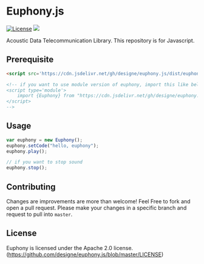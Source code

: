 # Euphony.js

[![License](https://img.shields.io/badge/License-Apache%202.0-blue.svg)](https://opensource.org/licenses/Apache-2.0) [![](https://data.jsdelivr.com/v1/package/gh/designe/euphony.js/badge?style=rounded)](https://www.jsdelivr.com/package/gh/designe/euphony.js) 

Acoustic Data Telecommunication Library. This repository is for Javascript.

## Prerequisite

``` html
<script src='https://cdn.jsdelivr.net/gh/designe/euphony.js/dist/euphony.min.js'></script>

<!-- if you want to use module version of euphony, import this like below.
<script type='module'>
    import {Euphony} from "https://cdn.jsdelivr.net/gh/designe/euphony.js/dist/euphony.m.min.js";
</script>
-->

```

## Usage
```javascript
var euphony = new Euphony();
euphony.setCode("hello, euphony");
euphony.play();

// if you want to stop sound
euphony.stop();
```

## Contributing
Changes are improvements are more than welcome! Feel Free to fork and open a pull request. Please make your changes in a specific branch and request to pull into `master`.

## License
Euphony is licensed under the Apache 2.0 license. (https://github.com/designe/euphony.js/blob/master/LICENSE)
